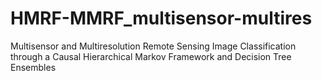 # HMRF-MMRF_multisensor-multires
Multisensor and Multiresolution Remote Sensing Image Classification through a Causal Hierarchical Markov Framework and Decision Tree Ensembles
